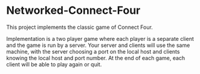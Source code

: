 # Networked-Connect-Four

This project implements the classic game of Connect Four.

Implementation is a two player game where each player is a separate client and the
game is run by a server. Your server and clients will use the same machine, with the
server choosing a port on the local host and clients knowing the local host and port
number. At the end of each game, each client will be able to play again or quit. 
